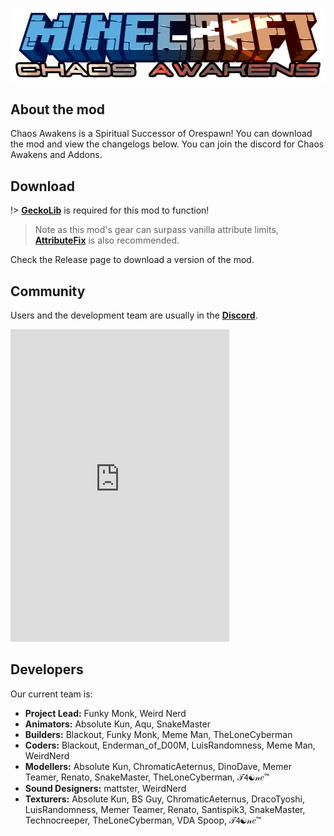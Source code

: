 ![logo](../resources/images/title.png)

## About the mod
Chaos Awakens is a Spiritual Successor of Orespawn!
You can download the mod and view the changelogs below.
You can join the discord for Chaos Awakens and Addons.

## Download
!> [**GeckoLib**](https://www.curseforge.com/minecraft/mc-mods/geckolib/files) is required for this mod to function!
> Note as this mod's gear can surpass vanilla attribute limits,
> [**AttributeFix**](https://www.curseforge.com/minecraft/mc-mods/attributefix/files) is also recommended.

Check the Release page to download a version of the mod.

## Community

Users and the development team are usually in the [**Discord**]().

<iframe src="https://discord.com/widget?id=790637112546033665&theme=dark" width="350" height="500"
allowtransparency="true" frameborder="0" sandbox="allow-popups allow-popups-to-escape-sandbox
allow-same-origin allow-scripts"></iframe>

## Developers

Our current team is:
* **Project Lead:** Funky Monk, Weird Nerd
* **Animators:** Absolute Kun, Aqu, SnakeMaster
* **Builders:** Blackout, Funky Monk, Meme Man, TheLoneCyberman
* **Coders:** Blackout, Enderman_of_D00M, LuisRandomness, Meme Man, WeirdNerd
* **Modellers:** Absolute Kun, ChromaticAeternus, DinoDave, Memer Teamer, Renato, SnakeMaster, TheLoneCyberman, 𝒯𝟦☯𝓃𝑒™
* **Sound Designers:** mattster, WeirdNerd
* **Texturers:** Absolute Kun, BS Guy, ChromaticAeternus, DracoTyoshi, LuisRandomness, Memer Teamer, Renato, Santispik3,
  SnakeMaster, Technocreeper, TheLoneCyberman, VDA Spoop, 𝒯𝟦☯𝓃𝑒™
